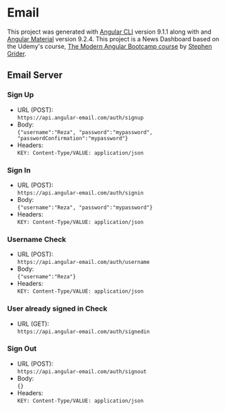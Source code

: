 # Email

This project was generated with [Angular CLI](https://github.com/angular/angular-cli) version 9.1.1 along with and [Angular Material](https://material.angular.io/) version 9.2.4. This project is a News Dashboard based on the Udemy's course, [The Modern Angular Bootcamp course](https://www.udemy.com/course/the-modern-angular-bootcamp/) by [Stephen Grider](https://www.udemy.com/user/sgslo/).  

## Email Server

### Sign Up  
- URL (POST):  
`https://api.angular-email.com/auth/signup` 
- Body:  
`{"username":"Reza", "password":"mypassword", "passwordConfirmation":"mypassword"}`
- Headers:  
`KEY: Content-Type/VALUE: application/json`
### Sign In  
- URL (POST):  
`https://api.angular-email.com/auth/signin` 
- Body:  
`{"username":"Reza", "password":"mypassword"}`
- Headers:  
`KEY: Content-Type/VALUE: application/json`
### Username Check  
- URL (POST):  
`https://api.angular-email.com/auth/username` 
- Body:  
`{"username":"Reza"}`
- Headers:  
`KEY: Content-Type/VALUE: application/json`
### User already signed in Check  
- URL (GET):  
`https://api.angular-email.com/auth/signedin` 
### Sign Out  
- URL (POST):  
`https://api.angular-email.com/auth/signout` 
- Body:  
`{}`
- Headers:  
`KEY: Content-Type/VALUE: application/json`
